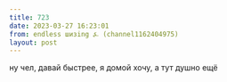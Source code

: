 ```yaml
---
title: 723
date: 2023-03-27 16:23:01
from: endless шизing ⍼ (channel1162404975)
layout: post
---
```


ну чел, давай быстрее, я домой хочу, а тут душно ещё
